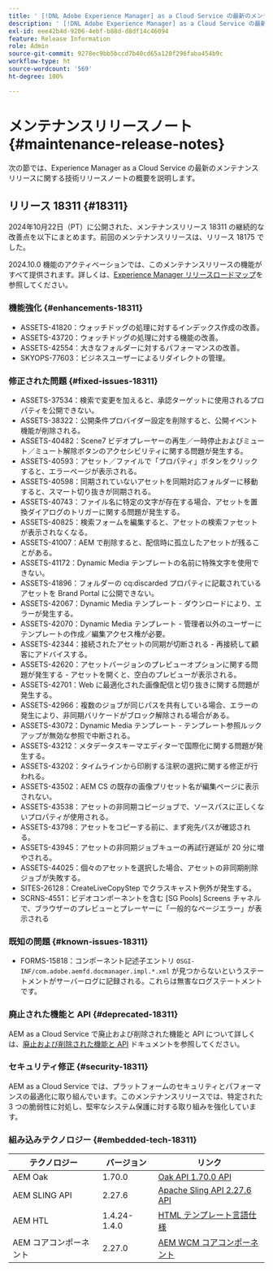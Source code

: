 ```yaml
---
title: ' [!DNL Adobe Experience Manager] as a Cloud Service の最新のメンテナンスリリースノート。'
description: ' [!DNL Adobe Experience Manager] as a Cloud Service の最新のメンテナンスリリースノート。'
exl-id: eee42b4d-9206-4ebf-b88d-d8df14c46094
feature: Release Information
role: Admin
source-git-commit: 9278ec9bb5bccd7b40cd65a120f296faba454b9c
workflow-type: ht
source-wordcount: '569'
ht-degree: 100%

---
```



# メンテナンスリリースノート {#maintenance-release-notes}

次の節では、Experience Manager as a Cloud Service の最新のメンテナンスリリースに関する技術リリースノートの概要を説明します。

## リリース 18311 {#18311}

2024年10月22日（PT）に公開された、メンテナンスリリース 18311 の継続的な改善点を以下にまとめます。前回のメンテナンスリリースは、リリース 18175 でした。

2024.10.0 機能のアクティベーションでは、このメンテナンスリリースの機能がすべて提供されます。詳しくは、[Experience Manager リリースロードマップ](https://experienceleague.adobe.com/ja/docs/experience-manager-release-information/aem-release-updates/update-releases-roadmap)を参照してください。

### 機能強化 {#enhancements-18311}

* ASSETS-41820：ウォッチドッグの処理に対するインデックス作成の改善。
* ASSETS-43720：ウォッチドッグの処理に対する機能の改善。
* ASSETS-42554：大きなフォルダーに対するパフォーマンスの改善。
* SKYOPS-77603：ビジネスユーザーによるリダイレクトの管理。

### 修正された問題 {#fixed-issues-18311}

* ASSETS-37534：検索で変更を加えると、承認ターゲットに使用されるプロパティを公開できない。
* ASSETS-38322：公開条件プロバイダー設定を削除すると、公開イベント機能が削除される。
* ASSETS-40482：Scene7 ビデオプレーヤーの再生／一時停止およびミュート／ミュート解除ボタンのアクセシビリティに関する問題が発生する。
* ASSETS-40593：アセット／ファイルで「プロパティ」ボタンをクリックすると、エラーページが表示される。
* ASSETS-40598：同期されていないアセットを同期対応フォルダーに移動すると、スマート切り抜きが同期される。
* ASSETS-40743：ファイル名に特定の文字が存在する場合、アセットを置換ダイアログのトリガーに関する問題が発生する。
* ASSETS-40825：検索フォームを編集すると、アセットの検索ファセットが表示されなくなる。
* ASSETS-41007：AEM で削除すると、配信時に孤立したアセットが残ることがある。
* ASSETS-41172：Dynamic Media テンプレートの名前に特殊文字を使用できない。
* ASSETS-41896：フォルダーの cq:discarded プロパティに記載されているアセットを Brand Portal に公開できない。
* ASSETS-42067：Dynamic Media テンプレート - ダウンロードにより、エラーが発生する。
* ASSETS-42070：Dynamic Media テンプレート - 管理者以外のユーザーにテンプレートの作成／編集アクセス権が必要。
* ASSETS-42344：接続されたアセットの同期が切断される - 再接続して顧客にアドバイスする。
* ASSETS-42620：アセットバージョンのプレビューオプションに関する問題が発生する - アセットを開くと、空白のプレビューが表示される。
* ASSETS-42701：Web に最適化された画像配信と切り抜きに関する問題が発生する。
* ASSETS-42966：複数のジョブが同じパスを共有している場合、エラーの発生により、非同期バリケードがブロック解除される場合がある。
* ASSETS-43072：Dynamic Media テンプレート - テンプレート参照ルックアップが無効な参照で中断される。
* ASSETS-43212：メタデータスキーマエディターで国際化に関する問題が発生する。
* ASSETS-43202：タイムラインから印刷する注釈の選択に関する修正が行われる。
* ASSETS-43502：AEM CS の既存の画像プリセット名が編集ページに表示されない。
* ASSETS-43538：アセットの非同期コピージョブで、ソースパスに正しくないプロパティが使用される。
* ASSETS-43798：アセットをコピーする前に、まず宛先パスが確認される。
* ASSETS-43945：アセットの非同期ジョブキューの再試行遅延が 20 分に増やされる。
* ASSETS-44025：個々のアセットを選択した場合、アセットの非同期削除ジョブが失敗する。
* SITES-26128：CreateLiveCopyStep でクラスキャスト例外が発生する。
* SCRNS-4551：ビデオコンポーネントを含む [SG Pools] Screens チャネルで、ブラウザーのプレビューとプレーヤーに「一般的なページエラー」が表示される

### 既知の問題 {#known-issues-18311}

* FORMS-15818：コンポーネント記述子エントリ `OSGI-INF/com.adobe.aemfd.docmanager.impl.*.xml` が見つからないというステートメントがサーバーログに記録される。これらは無害なログステートメントです。

### 廃止された機能と API {#deprecated-18311}

AEM as a Cloud Service で廃止および削除された機能と API について詳しくは、[廃止および削除された機能と API](/help/release-notes/deprecated-removed-features.md) ドキュメントを参照してください。

### セキュリティ修正 {#security-18311}

AEM as a Cloud Service では、プラットフォームのセキュリティとパフォーマンスの最適化に取り組んでいます。このメンテナンスリリースでは、特定された 3 つの脆弱性に対処し、堅牢なシステム保護に対する取り組みを強化しています。

### 組み込みテクノロジー {#embedded-tech-18311}

| テクノロジー | バージョン | リンク |
|---|---|---|
| AEM Oak | 1.70.0 | [Oak API 1.70.0 API](https://www.javadoc.io/doc/org.apache.jackrabbit/oak-api/1.70.0/index.html) |
| AEM SLING API | 2.27.6 | [Apache Sling API 2.27.6 API](https://www.javadoc.io/doc/org.apache.sling/org.apache.sling.api/latest/index.html) |
| AEM HTL | 1.4.24-1.4.0 | [HTML テンプレート言語仕様](https://github.com/adobe/htl-spec) |
| AEM コアコンポーネント | 2.27.0 | [AEM WCM コアコンポーネント](https://github.com/adobe/aem-core-wcm-components) |
